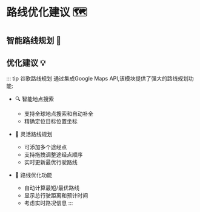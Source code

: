 # 路线优化建议 🗺️

## 智能路线规划 🎯


## 优化建议 💡

::: tip 谷歌路线规划
通过集成Google Maps API,该模块提供了强大的路线规划功能:
- 🔍 智能地点搜索
  - 支持全球地点搜索和自动补全
  - 精确定位目标位置坐标

- 📍 灵活路线规划
  - 可添加多个途经点
  - 支持拖拽调整途经点顺序
  - 实时更新最优行驶路线

- 🚗 路线优化功能
  - 自动计算最短/最优路线
  - 显示总行驶距离和预计时间
  - 考虑实时路况信息
:::

<client-only>  
<RoutePlanner />
</client-only>

